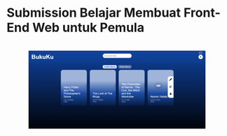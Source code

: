 <h1>Submission Belajar Membuat Front-End Web untuk Pemula</h1><br>
<div style="width:100%;display:flex;justify-content:center;align-items:center;">
<img src = "https://github.com/slametprastiyo/bookshelf/blob/main/assets/img/review.jpg" style="width:80%;">
</div>
